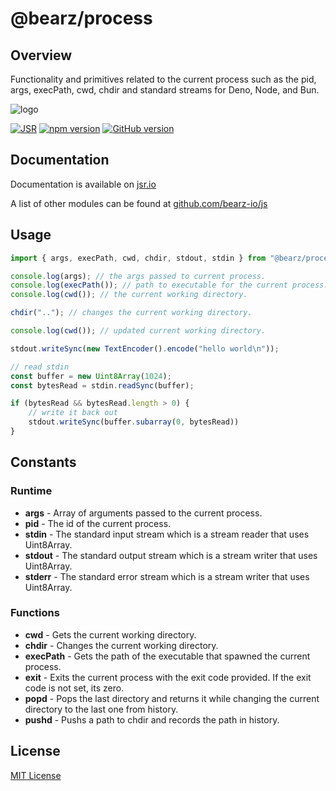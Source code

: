 # @bearz/process

## Overview

Functionality and primitives related to the current process such as the pid, args, execPath, cwd, chdir
and standard streams for Deno, Node, and Bun.

![logo](https://raw.githubusercontent.com/bearz-io/js/refs/heads/main/eng/assets/bearz.io.png)

[![JSR](https://jsr.io/badges/@bearz/process)](https://jsr.io/@bearz/process)
[![npm version](https://badge.fury.io/js/@bearz%2Fprocess.svg)](https://badge.fury.io/js/@bearz%2Fprocess)
[![GitHub version](https://badge.fury.io/gh/bearz-io%2Fjs-process.svg)](https://badge.fury.io/gh/bearz-io%2Fjs-process)

## Documentation

Documentation is available on [jsr.io](https://jsr.io/@bearz/process/doc)

A list of other modules can be found at [github.com/bearz-io/js](https://github.com/bearz-io/js)

## Usage

```typescript
import { args, execPath, cwd, chdir, stdout, stdin } from "@bearz/process";

console.log(args); // the args passed to current process.
console.log(execPath()); // path to executable for the current process.
console.log(cwd()); // the current working directory.

chdir(".."); // changes the current working directory.

console.log(cwd()); // updated current working directory.

stdout.writeSync(new TextEncoder().encode("hello world\n"));

// read stdin
const buffer = new Uint8Array(1024);
const bytesRead = stdin.readSync(buffer);

if (bytesRead && bytesRead.length > 0) {
    // write it back out
    stdout.writeSync(buffer.subarray(0, bytesRead))
}

```

## Constants

### Runtime

- **args** - Array of arguments passed to the current process.
- **pid** - The id of the current process.
- **stdin** - The standard input stream which is a stream reader that uses Uint8Array.
- **stdout** - The standard output stream which is a stream writer that uses Uint8Array.
- **stderr** - The standard error stream which is a stream writer that uses Uint8Array.

### Functions

- **cwd** - Gets the current working directory.
- **chdir** - Changes the current working directory.
- **execPath** - Gets the path of the executable that spawned the current process.
- **exit** - Exits the current process with the exit code provided. If the exit code is not set, its zero.
- **popd** - Pops the last directory and returns it while changing the current directory to the last one from history.
- **pushd** - Pushs a path to chdir and records the path in history.

## License

[MIT License](./LICENSE.md)
